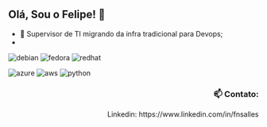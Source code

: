 ## Olá, Sou o Felipe! 👋

- 🔭 Supervisor de TI migrando da infra tradicional para Devops;
- 

![debian](https://img.shields.io/badge/Debian-A81D33?style=for-the-badge&logo=debian&logoColor=white)
![fedora](https://img.shields.io/badge/Fedora-294172?style=for-the-badge&logo=fedora&logoColor=white)
![redhat](https://img.shields.io/badge/Red%20Hat-EE0000?style=for-the-badge&logo=redhat&logoColor=white)

![azure](https://img.shields.io/badge/Microsoft_Azure-0089D6?style=for-the-badge&logo=microsoft-azure&logoColor=white)
![aws](https://img.shields.io/badge/Amazon_AWS-232F3E?style=for-the-badge&logo=amazon-aws&logoColor=white)
![python](https://img.shields.io/badge/Python-3776AB?style=for-the-badge&logo=python&logoColor=white)


### <p style="text-align: right;">📫 Contato: </p>
  
<p style="text-align: right;">Linkedin: https://www.linkedin.com/in/fnsalles</p>
